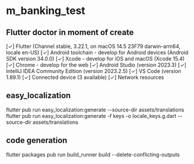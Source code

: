 # m_banking_test

## Flutter doctor in moment of create

[✓] Flutter (Channel stable, 3.22.1, on macOS 14.5 23F79 darwin-arm64, locale
en-US)
[✓] Android toolchain - develop for Android devices (Android SDK version 34.0.0)
[✓] Xcode - develop for iOS and macOS (Xcode 15.4)
[✓] Chrome - develop for the web
[✓] Android Studio (version 2023.3)
[✓] IntelliJ IDEA Community Edition (version 2023.2.5)
[✓] VS Code (version 1.89.1)
[✓] Connected device (3 available)
[✓] Network resources

## easy_localization

flutter pub run easy_localization:generate --source-dir assets/translations
flutter pub run easy_localization:generate -f keys -o locale_keys.g.dart --source-dir assets/translations

## code generation
flutter packages pub run build_runner build --delete-conflicting-outputs 
